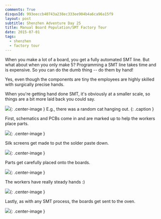 ```yaml
---
comments: True
disqusId: 993eeccb40743a238ec333ee904b4a6ca96a15f9 
layout: post
subtitle: Shenzhen Adventure Day 25
title: Manual Board Population/SMT Factory Tour
date: 2015-07-01
tags:
  - shenzhen
  - factory tour
---
```


When you make a lot of a board, you get a fully automated SMT line. But what about when you only make 5?
Programming a SMT line takes time and is expensive. So you can do the dumb thing -- do them by hand!

Yes, even though the components are tiny the employees are highly skilled with surgically precise hands.

When you're getting hand done SMT, it's obviously at a smaller scale, so things
are a bit more laid back you could say.

![](https://www.dropbox.com/s/omlavw0mnkm2y8h/randomcat.JPG?raw=1){: .center-image }
E.g., there was a random cat hanging out.
{: .caption }

First, schematics and PCBs come in and are marked up to help the workers place parts.

![](https://www.dropbox.com/s/47el1bsuhkyoxsn/schematic_study.JPG?raw=1){: .center-image }

Silk screens get made to put the solder paste down.

![](https://www.dropbox.com/s/cffmqpvdjhvc31m/silksolder.JPG?raw=1){: .center-image }

Parts get carefully placed onto the boards.

![](https://www.dropbox.com/s/m4xw75dawjjuddz/twezeplace.JPG?raw=1){: .center-image }

The workers have really steady hands :)

![](https://www.dropbox.com/s/xtdvdaf5v973ucs/place.gif?raw=1){: .center-image }

Lastly, as with any SMT process, the boards get sent to the oven.

![](https://www.dropbox.com/s/i6zjirhf6lg6gpo/reflowoven.JPG?raw=1){: .center-image }
